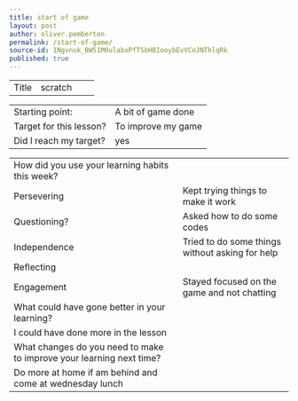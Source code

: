 ```yaml
---
title: start of game
layout: post
author: oliver.pemberton
permalink: /start-of-game/
source-id: 1Ngvnuk_BW51M0ulabxPfTSbHBIooybEvVCoJNThlqRk
published: true
---
```

<table>
  <tr>
    <td>Title</td>
    <td>scratch
</td>
    <td></td>
    <td></td>
  </tr>
</table>


<table>
  <tr>
    <td>Starting point:</td>
    <td>A bit of game done</td>
  </tr>
  <tr>
    <td>Target for this lesson?</td>
    <td>To improve my game</td>
  </tr>
  <tr>
    <td>Did I reach my target? </td>
    <td>yes</td>
  </tr>
</table>


<table>
  <tr>
    <td>How did you use your learning habits this week?</td>
    <td></td>
  </tr>
  <tr>
    <td>Persevering</td>
    <td>Kept trying things to make it work</td>
  </tr>
  <tr>
    <td>Questioning?</td>
    <td>Asked how to do some codes</td>
  </tr>
  <tr>
    <td>Independence</td>
    <td>Tried to do some things without asking for help</td>
  </tr>
  <tr>
    <td>Reflecting</td>
    <td></td>
  </tr>
  <tr>
    <td>Engagement</td>
    <td>Stayed focused on the game and not chatting</td>
  </tr>
  <tr>
    <td>What could have gone better in your learning?</td>
    <td></td>
  </tr>
  <tr>
    <td>I could have done more in the lesson
</td>
    <td></td>
  </tr>
  <tr>
    <td>What changes do you need to make to improve your learning next time?</td>
    <td></td>
  </tr>
  <tr>
    <td>Do more at home if am behind and come at wednesday lunch</td>
    <td></td>
  </tr>
</table>


